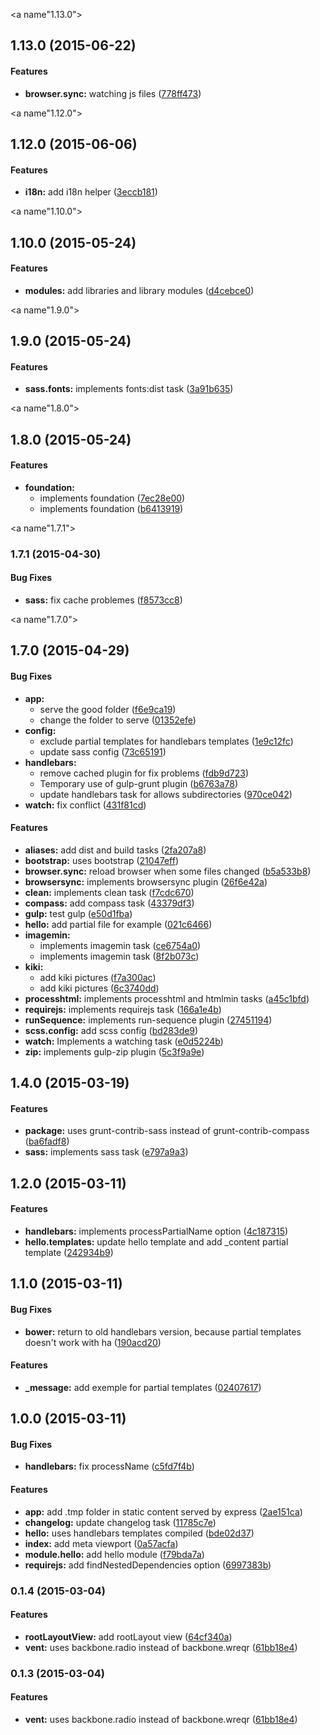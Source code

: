<a name"1.13.0"></a>
## 1.13.0 (2015-06-22)


#### Features

* **browser.sync:** watching js files ([778ff473](https://github.com/kiki-le-singe/marionette-boilerplate/commit/778ff473))


<a name"1.12.0"></a>
## 1.12.0 (2015-06-06)


#### Features

* **i18n:** add i18n helper ([3eccb181](https://github.com/kiki-le-singe/marionette-boilerplate/commit/3eccb181))


<a name"1.10.0"></a>
## 1.10.0 (2015-05-24)


#### Features

* **modules:** add libraries and library modules ([d4cebce0](https://github.com/kiki-le-singe/marionette-boilerplate/commit/d4cebce0))


<a name"1.9.0"></a>
## 1.9.0 (2015-05-24)


#### Features

* **sass.fonts:** implements fonts:dist task ([3a91b635](https://github.com/kiki-le-singe/marionette-boilerplate/commit/3a91b635))


<a name"1.8.0"></a>
## 1.8.0 (2015-05-24)


#### Features

* **foundation:**
  * implements foundation ([7ec28e00](https://github.com/kiki-le-singe/marionette-boilerplate/commit/7ec28e00))
  * implements foundation ([b6413919](https://github.com/kiki-le-singe/marionette-boilerplate/commit/b6413919))


<a name"1.7.1"></a>
### 1.7.1 (2015-04-30)


#### Bug Fixes

* **sass:** fix cache problemes ([f8573cc8](https://github.com/kiki-le-singe/marionette-boilerplate/commit/f8573cc8))


<a name"1.7.0"></a>
## 1.7.0 (2015-04-29)


#### Bug Fixes

* **app:**
  * serve the good folder ([f6e9ca19](https://github.com/kiki-le-singe/marionette-boilerplate/commit/f6e9ca19))
  * change the folder to serve ([01352efe](https://github.com/kiki-le-singe/marionette-boilerplate/commit/01352efe))
* **config:**
  * exclude partial templates for handlebars templates ([1e9c12fc](https://github.com/kiki-le-singe/marionette-boilerplate/commit/1e9c12fc))
  * update sass config ([73c65191](https://github.com/kiki-le-singe/marionette-boilerplate/commit/73c65191))
* **handlebars:**
  * remove cached plugin for fix problems ([fdb9d723](https://github.com/kiki-le-singe/marionette-boilerplate/commit/fdb9d723))
  * Temporary use of gulp-grunt plugin ([b6763a78](https://github.com/kiki-le-singe/marionette-boilerplate/commit/b6763a78))
  * update handlebars task for allows subdirectories ([970ce042](https://github.com/kiki-le-singe/marionette-boilerplate/commit/970ce042))
* **watch:** fix conflict ([431f81cd](https://github.com/kiki-le-singe/marionette-boilerplate/commit/431f81cd))


#### Features

* **aliases:** add dist and build tasks ([2fa207a8](https://github.com/kiki-le-singe/marionette-boilerplate/commit/2fa207a8))
* **bootstrap:** uses bootstrap ([21047eff](https://github.com/kiki-le-singe/marionette-boilerplate/commit/21047eff))
* **browser.sync:** reload browser when some files changed ([b5a533b8](https://github.com/kiki-le-singe/marionette-boilerplate/commit/b5a533b8))
* **browsersync:** implements browsersync plugin ([26f6e42a](https://github.com/kiki-le-singe/marionette-boilerplate/commit/26f6e42a))
* **clean:** implements clean task ([f7cdc670](https://github.com/kiki-le-singe/marionette-boilerplate/commit/f7cdc670))
* **compass:** add compass task ([43379df3](https://github.com/kiki-le-singe/marionette-boilerplate/commit/43379df3))
* **gulp:** test gulp ([e50d1fba](https://github.com/kiki-le-singe/marionette-boilerplate/commit/e50d1fba))
* **hello:** add partial file for example ([021c6466](https://github.com/kiki-le-singe/marionette-boilerplate/commit/021c6466))
* **imagemin:**
  * implements imagemin task ([ce6754a0](https://github.com/kiki-le-singe/marionette-boilerplate/commit/ce6754a0))
  * implements imagemin task ([8f2b073c](https://github.com/kiki-le-singe/marionette-boilerplate/commit/8f2b073c))
* **kiki:**
  * add kiki pictures ([f7a300ac](https://github.com/kiki-le-singe/marionette-boilerplate/commit/f7a300ac))
  * add kiki pictures ([6c3740dd](https://github.com/kiki-le-singe/marionette-boilerplate/commit/6c3740dd))
* **processhtml:** implements processhtml and htmlmin tasks ([a45c1bfd](https://github.com/kiki-le-singe/marionette-boilerplate/commit/a45c1bfd))
* **requirejs:** implements requirejs task ([166a1e4b](https://github.com/kiki-le-singe/marionette-boilerplate/commit/166a1e4b))
* **runSequence:** implements run-sequence plugin ([27451194](https://github.com/kiki-le-singe/marionette-boilerplate/commit/27451194))
* **scss.config:** add scss config ([bd283de9](https://github.com/kiki-le-singe/marionette-boilerplate/commit/bd283de9))
* **watch:** Implements a watching task ([e0d5224b](https://github.com/kiki-le-singe/marionette-boilerplate/commit/e0d5224b))
* **zip:** implements gulp-zip plugin ([5c3f9a9e](https://github.com/kiki-le-singe/marionette-boilerplate/commit/5c3f9a9e))


<a name="1.4.0"></a>
## 1.4.0 (2015-03-19)


#### Features

* **package:** uses grunt-contrib-sass instead of grunt-contrib-compass ([ba6fadf8](https://github.com/kiki-le-singe/marionette-boilerplate/commit/ba6fadf8a5b3b1f3c57e2e20501a98a76cc90da2))
* **sass:** implements sass task ([e797a9a3](https://github.com/kiki-le-singe/marionette-boilerplate/commit/e797a9a3d13332a321cba40f28a164b1c9d3da7b))


<a name="1.2.0"></a>
## 1.2.0 (2015-03-11)


#### Features

* **handlebars:** implements processPartialName option ([4c187315](https://github.com/kiki-le-singe/marionette-boilerplate/commit/4c1873151d962af7fbf8831660a90812d37f90a6))
* **hello.templates:** update hello template and add _content partial template ([242934b9](https://github.com/kiki-le-singe/marionette-boilerplate/commit/242934b98b3c474ef5453d86feb5f939961742c2))


<a name="1.1.0"></a>
## 1.1.0 (2015-03-11)


#### Bug Fixes

* **bower:** return to old handlebars version, because partial templates doesn't work with ha ([190acd20](https://github.com/kiki-le-singe/marionette-boilerplate/commit/190acd2031bbd8468e40bbdabf1ced9f5582b9fe))


#### Features

* **_message:** add exemple for partial templates ([02407617](https://github.com/kiki-le-singe/marionette-boilerplate/commit/02407617814f66430c19326c966636be5bdc9581))


<a name="1.0.0"></a>
## 1.0.0 (2015-03-11)


#### Bug Fixes

* **handlebars:** fix processName ([c5fd7f4b](https://github.com/kiki-le-singe/marionette-boilerplate/commit/c5fd7f4bd3ce3c6b42c82febb5f28c9563074aa5))


#### Features

* **app:** add .tmp folder in static content served by express ([2ae151ca](https://github.com/kiki-le-singe/marionette-boilerplate/commit/2ae151ca07dd673fe21ce61b790c4f8d7b61e1b6))
* **changelog:** update changelog task ([11785c7e](https://github.com/kiki-le-singe/marionette-boilerplate/commit/11785c7eef4c3c8c36488b925527c3914500b883))
* **hello:** uses handlebars templates compiled ([bde02d37](https://github.com/kiki-le-singe/marionette-boilerplate/commit/bde02d37d54f4fcd42c82413429073f664617820))
* **index:** add meta viewport ([0a57acfa](https://github.com/kiki-le-singe/marionette-boilerplate/commit/0a57acfa389fb76546b2f13fbab02e1f74977c30))
* **module.hello:** add hello module ([f79bda7a](https://github.com/kiki-le-singe/marionette-boilerplate/commit/f79bda7aa16a9a519aabfd4961857f96711d4288))
* **requirejs:** add findNestedDependencies option ([6997383b](https://github.com/kiki-le-singe/marionette-boilerplate/commit/6997383b9f6a9a3f804299b061f3f5ea408a1b3f))


<a name="0.1.4"></a>
### 0.1.4 (2015-03-04)


#### Features

* **rootLayoutView:** add rootLayout view ([64cf340a](https://github.com/kiki-le-singe/marionette-boilerplate/commit/64cf340a9b82042ec7ae77680b1d3918097fa0b9))
* **vent:** uses backbone.radio instead of backbone.wreqr ([61bb18e4](https://github.com/kiki-le-singe/marionette-boilerplate/commit/61bb18e4a619930932b98deb9d830162a27e9234))


<a name="0.1.3"></a>
### 0.1.3 (2015-03-04)


#### Features

* **vent:** uses backbone.radio instead of backbone.wreqr ([61bb18e4](https://github.com/kiki-le-singe/marionette-boilerplate/commit/61bb18e4a619930932b98deb9d830162a27e9234))
